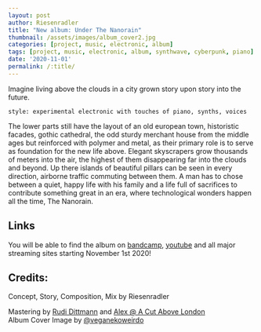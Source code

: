 ```yaml
---
layout: post
author: Riesenradler
title: "New album: Under The Nanorain"
thumbnail: /assets/images/album_cover2.jpg
categories: [project, music, electronic, album]
tags: [project, music, electronic, album, synthwave, cyberpunk, piano]
date: '2020-11-01'
permalink: /:title/
---
```


Imagine living above the clouds in a city grown story upon story into the future.

    style: experimental electronic with touches of piano, synths, voices

<!--more-->
<!-- put this at the end of what we wish to have as an excerpt -->
The lower parts still have the layout of an old european town, historistic facades, gothic cathedral, the odd sturdy merchant house from the middle ages but reinforced with polymer and metal, as their primary role is to serve as foundation for the new life above. Elegant skyscrapers grow thousands of meters into the air, the highest of them disappearing far into the clouds and beyond.
Up there islands of beautiful pillars can be seen in every direction, airborne traffic commuting between them. A man has to chose between a quiet, happy life with his family and a life full of sacrifices to contribute something great in an era, where technological wonders happen all the time, The Nanorain.

## Links

You will be able to find the album on [bandcamp](https://riesenradler.bandcamp.com), [youtube](https://www.youtube.com/channel/UCkyf5Jj3E-74nGi9W7a3xmQ) and all major streaming sites starting November 1st 2020!


## Credits:

Concept, Story, Composition, Mix by Riesenradler
<p>Mastering by <a href="https://soundbetter.com/profiles/195490-rudi-dittmann%7Cruhrtone-studios>Rudi Dittmann"> Rudi Dittmann</a> and <a href="https://soundbetter.com/profiles/70159-alex-@-a-cut-above-london"> Alex @ A Cut Above London</a>
<br>
Album Cover Image by <a href="https://www.instagram.com/veganekoweirdo/"> @veganekoweirdo</a>
